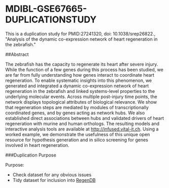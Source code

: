 # MDIBL-GSE67665-DUPLICATIONSTUDY

This is a duplication study for PMID:27241320, doi: 10.1038/srep26822., 
"Analysis of the dynamic co-expression network of heart regeneration in the zebrafish."

##Abstract  

The zebrafish has the capacity to regenerate its heart after severe injury. While the function of a few genes during this process has been studied, we are far from fully understanding how genes interact to coordinate heart regeneration. To enable systematic insights into this phenomenon, we generated and integrated a dynamic co-expression network of heart regeneration in the zebrafish and linked systems-level properties to the underlying molecular events. Across multiple post-injury time points, the network displays topological attributes of biological relevance. We show that regeneration steps are mediated by modules of transcriptionally coordinated genes, and by genes acting as network hubs. We also established direct associations between hubs and validated drivers of heart regeneration with murine and human orthologs. The resulting models and interactive analysis tools are available at http://infused.vital-it.ch. Using a worked example, we demonstrate the usefulness of this unique open resource for hypothesis generation and in silico screening for genes involved in heart regeneration.

###Duplication Purpose

Purpose:
  * Check dataset for any obvious issues
  * Tidy dataset for inclusion into [RegenDB](http://regendb.org)
